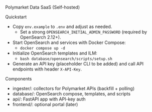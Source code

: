 Polymarket Data SaaS (Self-hosted)

Quickstart
- Copy `env.example` to `.env` and adjust as needed.
  - Set a strong `OPENSEARCH_INITIAL_ADMIN_PASSWORD` (required by OpenSearch 2.12+).
- Start OpenSearch and services with Docker Compose:
  - `docker compose up -d`
- Initialize OpenSearch templates and ILM:
  - `bash database/opensearch/scripts/setup.sh`
- Generate an API key (placeholder CLI to be added) and call API endpoints with header `X-API-Key`.

Components
- ingester/: collectors for Polymarket APIs (backfill + polling)
- database/: OpenSearch compose, templates, and scripts
- api/: FastAPI app with API-key auth
- frontend/: optional portal (later)

